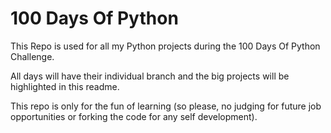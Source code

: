# 100 Days Of Python

This Repo is used for all my Python projects during the 100 Days Of Python Challenge.

All days will have their individual branch and the big projects will be highlighted in this readme.

This repo is only for the fun of learning (so please, no judging for future job opportunities or forking the code for any self development).

